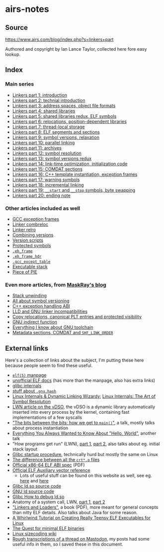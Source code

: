 # airs-notes

## Source

https://www.airs.com/blog/index.php?s=linkers+part

Authored and copyright by Ian Lance Taylor, collected here fore easy lookup.

## Index

### Main series

* [Linkers part 1: introduction](linkers-1.md)
* [Linkers part 2: technial introduction](linkers-2.md)
* [Linkers part 3: address spaces, object file formats](linkers-3.md)
* [Linkers part 4: shared libraries](linkers-4.md)
* [Linkers part 5: shared libraries redux, ELF symbols](linkers-5.md)
* [Linkers part 6: relocations, position-dependent libraries](linkers-6.md)
* [Linkers part 7: thread-local storage](linkers-7.md)
* [Linkers part 8: ELF segments and sections](linkers-8.md)
* [Linkers part 9: symbol versions, relaxation](linkers-9.md)
* [Linkers part 10: parallel linking](linkers-10.md)
* [Linkers part 11: archives](linkers-11.md)
* [Linkers part 12: symbol resolution](linkers-12.md)
* [Linkers part 13: symbol versions redux](linkers-13.md)
* [Linkers part 14: link-time optimization, initialization code](linkers-14.md)
* [Linkers part 15: COMDAT sections](linkers-15.md)
* [Linkers part 16: C++ template instantiation, exception frames](linkers-16.md)
* [Linkers part 17: warning symbols](linkers-17.md)
* [Linkers part 18: incremental linking](linkers-18.md)
* [Linkers part 19: `__start` and `__stop` symbols, byte swapping](linkers-19.md)
* [Linkers part 20: ending note](linkers-20.md)

### Other articles included as well

* [GCC exception frames](gcc-exception-frames.md)
* [Linker combreloc](linker-combreloc.md)
* [Linker relro](linker-relro.md)
* [Combining versions](combining-versions.md)
* [Version scripts](version-scripts.md)
* [Protected symbols](protected-symbols.md)
* [`.eh_frame`](eh_frame.md)
* [`.eh_frame_hdr`](eh_frame_hdr.md)
* [`.gcc_except_table`](gcc_except_table.md)
* [Executable stack](executable-stack.md)
* [Piece of PIE](piece-of-pie.md)

### Even more articles, from [MaskRay's blog](https://maskray.me/blog/)

* [Stack unwinding](maskray-1.md)
* [All about symbol versioning](maskray-2.md)
* [C++ exception handling ABI](maskray-3.md)
* [LLD and GNU linker incompatibilities](maskray-4.md)
* [Copy relocations, canonical PLT entries and protected visibility](maskray-5.md)
* [GNU indirect function](maskray-6.md)
* [Everything I know about GNU toolchain](maskray-7.md)
* [Metadata sections, COMDAT and `SHF_LINK_ORDER`](maskray-8.md)

## External links

Here's a collection of links about the subject, I'm putting these here because
people seem to find these useful.

* [`elf(5)` manpage](https://linux.die.net/man/5/elf)
* [unofficial ELF docs](elf.html) (has
  more than the manpage, also has extra links)
* [glibc internals](http://s.eresi-project.org/inc/articles/elf-rtld.txt)
* [stuff about `.gnu.hash`](https://web.archive.org/web/20111022202443/http://blogs.oracle.com/ali/entry/gnu_hash_elf_sections)
* [Linux Internals &amp; Dynamic Linking Wizardy](https://0x00sec.org/t/linux-internals-dynamic-linking-wizardry/1082);
  [Linux Internals: The Art of Symbol Resolution](https://0x00sec.org/t/linux-internals-the-art-of-symbol-resolution/1488)
* [LWN article on the vDSO](https://lwn.net/Articles/446528/), the vDSO is a
  dynamic library automatically inserted into every process by the kernel,
  containing fast implementations of a few syscalls
* ["The bits between the bits: how we get to `main()`"](https://invidious.snopyta.org/watch?v=dOfucXtyEsU),
  a talk, mostly talks about process instantiation
* [Everything You Always Wanted to Know About "Hello, World"](https://archive.fosdem.org/2017/schedule/event/hello_world/),
  another talk
* "How programs get run" (LWN), [part 1](https://lwn.net/Articles/630727/),
  [part 2](https://lwn.net/Articles/631631/), also talks about eg. initial
  stack layout
* [Glibc startup procedure](https://www.gnu.org/software/hurd/glibc/startup.html),
  technically hurd but mostly the same on Linux
* [The difference between all the `crt*.o` files](https://dev.gentoo.org/%7Evapier/crt.txt)
* [Official x86-64 ELF ABI spec](https://refspecs.linuxbase.org/elf/x86_64-abi-0.99.pdf) (PDF)
* [Official ELF Auxiliary vector reference](https://refspecs.linuxfoundation.org/LSB_1.3.0/IA64/spec/auxiliaryvector.html)
  * Lots of useful stuff can be found on this website as well, see eg.
    [here](https://refspecs.linuxfoundation.org/) and [here](https://refspecs.linuxfoundation.org/LSB_1.3.0/)
* [Glibc ld.so source code](https://sourceware.org/git/?p=glibc.git;a=blob_plain;f=elf/dl-lookup.c)
* [GNU ld source code](https://sourceware.org/git/?p=binutils.git;a=blob_plain;f=bfd/elf.c)
* [Glibc How to debug ld.so](https://sourceware.org/glibc/wiki/Debugging/Loader_Debugging)
* Anatomy of a system call, LWN, [part 1](https://lwn.net/Articles/604287/),
  [part 2](https://lwn.net/Articles/604515/)
* ["Linkers and Loaders"](http://becbapatla.ac.in/cse/naveenv/docs/LL1.pdf),
  a book (PDF), more meant for general concepts than nitty ELF details. Also
  talks about Java for some reason.
* [A Whirlwind Tutorial on Creating Really Teensy ELF Executables for
  Linux](http://www.muppetlabs.com/~breadbox/software/tiny/teensy.html)
* [The Quest for minimal ELF binaries](https://github.com/faemiyah/dnload/blob/master/README.rst#the-quest-for-minimal-elf-binaries)
* [Linux sizecoding wiki](https://linux.weeaboo.software/explain-dot-md)
* [Rough transcriptions of a thread on Mastodon](masto-thread.md), my posts had
  some useful info in them, so I saved these in this document.

